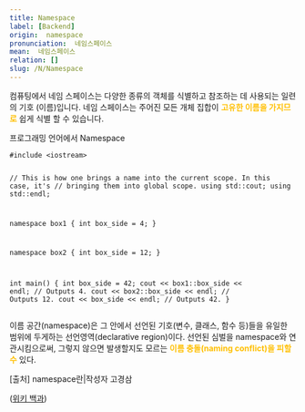 ```yaml
---
title: Namespace
label: [Backend]
origin:  namespace
pronunciation:  네임스페이스
mean:  네임스페이스
relation: []
slug: /N/Namespace
---
```


<content>

<p>컴퓨팅에서 네임 스페이스는 다양한 종류의 객체를 식별하고 참조하는 데 사용되는 일련의 기호 (이름)입니다. 네임 스페이스는 주어진 모든 개체 집합이 <span style="color:#FFBF00; font-weight:bold;">고유한 이름을 가지므로</span> 쉽게 식별 할 수 있습니다.</p>
<p>프로그래밍 언어에서 Namespace</p>
<pre><code class="c++ language-c++">#include &lt;iostream&gt;

// This is how one brings a name into the current scope.  In this case, it's
// bringing them into global scope.
using std::cout;
using std::endl;

namespace box1 {
    int box_side = 4;
}

namespace box2 {
    int box_side = 12;
}

int main() {
    int box_side = 42;
    cout &lt;&lt; box1::box_side &lt;&lt; endl;  // Outputs 4.
    cout &lt;&lt; box2::box_side &lt;&lt; endl;  // Outputs 12.
    cout &lt;&lt; box_side &lt;&lt; endl;  // Outputs 42.
}
</code></pre>
<p>이름 공간(namespace)은 그 안에서 선언된 기호(변수, 클래스, 함수 등)들을 유일한 범위에 두게하는 선언영역(declarative region)이다. 선언된 심벌을 namespace와 연관시킴으로써, 그렇지 않으면 발생할지도 모르는 <span style="color:#FFBF00; font-weight:bold;">이름 충돌(naming conflict)을 피할 수</span> 있다. </p>
<p>[출처] namespace란|작성자 고경삼</p>
<p>(<a href="https://en.wikipedia.org/wiki/Namespace">위키 백과</a>)</p>

</content>
